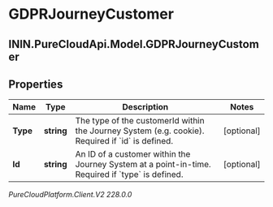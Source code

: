 # GDPRJourneyCustomer

## ININ.PureCloudApi.Model.GDPRJourneyCustomer

## Properties

|Name | Type | Description | Notes|
|------------ | ------------- | ------------- | -------------|
| **Type** | **string** | The type of the customerId within the Journey System (e.g. cookie). Required if &#x60;id&#x60; is defined. | [optional] |
| **Id** | **string** | An ID of a customer within the Journey System at a point-in-time. Required if &#x60;type&#x60; is defined. | [optional] |



_PureCloudPlatform.Client.V2 228.0.0_
